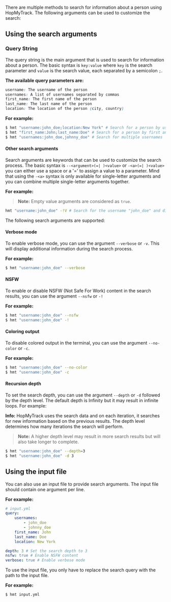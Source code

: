 There are multiple methods to search for information about a person using HopMyTrack. The following arguments can be used to customize the search:

## Using the search arguments

### Query String

The query string is the main argument that is used to search for information about a person.
The basic syntax is `key:value` where `key` is the search parameter and `value` is the search value, each separated by a semicolon `;`.

**The available query parameters are:**

```css
username: The username of the person
usernames: A list of usernames separated by commas
first_name: The first name of the person
last_name: The last name of the person
location: The location of the person (city, country)
```

**For example:**

```bash
$ hmt "username:john_doe;location:New York" # Search for a person by username and location
$ hmt "first_name:John;last_name:Doe" # Search for a person by first and last name
$ hmt "usernames:john_doe,johnny_doe" # Search for multiple usernames
```

#### Other search arguments

Search arguments are keywords that can be used to customize the search process.
The basic syntax is `--<argument>(=| )<value>` or `-<a>(=| )<value>` you can either use a space or a '=' to assign a value to a parameter. Mind that using the `-<a>` syntax is only available for single-letter arguments and you can combine multiple single-letter arguments together.

**For example:**

> **Note:** Empty value arguments are considered as `true`.

```bash
hmt "username:john_doe" -!V # Search for the username "john_doe" and disable NSFW content and enable verbose mode
```

The following search arguments are supported:

#### Verbose mode

To enable verbose mode, you can use the argument `--verbose` or `-v`. This will display additional information during the search process.

**For example:**

```bash
$ hmt "username:john_doe" --verbose
```

#### NSFW

To enable or disable NSFW (Not Safe For Work) content in the search results, you can use the argument `--nsfw` or `-!`

**For example:**

```bash
$ hmt "username:john_doe" --nsfw
$ hmt "username:john_doe" -!
```

#### Coloring output

To disable colored output in the terminal, you can use the argument `--no-color` or `-c`.

**For example:**

```bash
$ hmt "username:john_doe" --no-color
$ hmt "username:john_doe" -c
```

#### Recursion depth

To set the search depth, you can use the argument `--depth` or `-d` followed by the depth level. The default depth is Infinity but it may result in infinite loops. For example:

**Info:** HopMyTrack uses the search data and on each iteration, it searches for new information based on the previous results. The depth level determines how many iterations the search will perform.

> **Note:** A higher depth level may result in more search results but will also take longer to complete.

```bash
$ hmt "username:john_doe" --depth=3
$ hmt "username:john_doe" -d 3
```

## Using the input file

You can also use an input file to provide search arguments. The input file should contain one argument per line.

**For example:**

```yaml
# input.yml
query:
	usernames:
		- john_doe
		- johnny_doe
	first_name: John
	last_name: Doe
	location: New York

depth: 3 # Set the search depth to 3
nsfw: true # Enable NSFW content
verbose: true # Enable verbose mode
```

To use the input file, you only have to replace the search query with the path to the input file.

**For example:**

```bash
$ hmt input.yml
```
